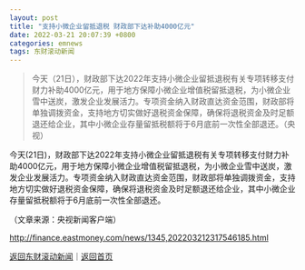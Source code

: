 ```yaml
---
layout: post
title: "支持小微企业留抵退税 财政部下达补助4000亿元"
date: 2022-03-21 20:07:39 +0800
categories: emnews
tags: 东财滚动新闻
---
```

> 今天（21日），财政部下达2022年支持小微企业留抵退税有关专项转移支付财力补助4000亿元，用于地方保障小微企业增值税留抵退税，为小微企业雪中送炭，激发企业发展活力。专项资金纳入财政直达资金范围，财政部将单独调拨资金，支持地方切实做好退税资金保障，确保将退税资金及时足额退还给企业，其中小微企业存量留抵税额将于6月底前一次性全部退还。（央视）

<p>今天(21日)，财政部下达2022年支持小微企业留抵退税有关专项转移支付财力补助4000亿元，用于地方保障小微企业增值税留抵退税，为小微企业雪中送炭，激发企业发展活力。专项资金纳入财政直达资金范围，财政部将单独调拨资金，支持地方切实做好退税资金保障，确保将退税资金及时足额退还给企业，其中小微企业存量留抵税额将于6月底前一次性全部退还。</p><p class="em_media">（文章来源：央视新闻客户端）</p>

<http://finance.eastmoney.com/news/1345,202203212317546185.html>

[返回东财滚动新闻](//finews.withounder.com/emnews/)｜[返回首页](//finews.withounder.com/)